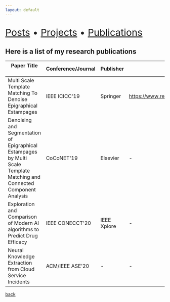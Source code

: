 ```yaml
---
layout: default
---
```


<p align="left" style="font-size:30px">
    <a href="./posts.html">Posts</a> •
    <a href="./projects.html"> Projects</a> •
    <a href="./publications.html"> Publications</a>
</p>

## Here is a list of my research publications

| Paper Title &nbsp;&nbsp;&nbsp;&nbsp;&nbsp;&nbsp;| Conference/Journal | Publisher | Link |
|------------|--------------------|-----------|------|
| Multi Scale Template Matching To Denoise Epigraphical Estampages | IEEE ICICC'19 | Springer | https://www.researchgate.net/publication/339314993_Multiscale_Template_Matching_to_Denoise_Epigraphical_Estampages|
| Denoising and Segmentation of Epigraphical Estampages by Multi Scale Template Matching and Connected Component Analysis | CoCoNET'19 | Elsevier | - |
| Exploration and Comparison of Modern AI algorithms to Predict Drug Efficacy | IEEE CONECCT'20 | IEEE Xplore | - |
| Neural Knowledge Extraction from Cloud Service Incidents | ACM/IEEE ASE'20 | - | - |

[back](./)
